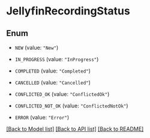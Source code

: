 # JellyfinRecordingStatus

## Enum


* `NEW` (value: `"New"`)

* `IN_PROGRESS` (value: `"InProgress"`)

* `COMPLETED` (value: `"Completed"`)

* `CANCELLED` (value: `"Cancelled"`)

* `CONFLICTED_OK` (value: `"ConflictedOk"`)

* `CONFLICTED_NOT_OK` (value: `"ConflictedNotOk"`)

* `ERROR` (value: `"Error"`)


[[Back to Model list]](../README.md#documentation-for-models) [[Back to API list]](../README.md#documentation-for-api-endpoints) [[Back to README]](../README.md)



